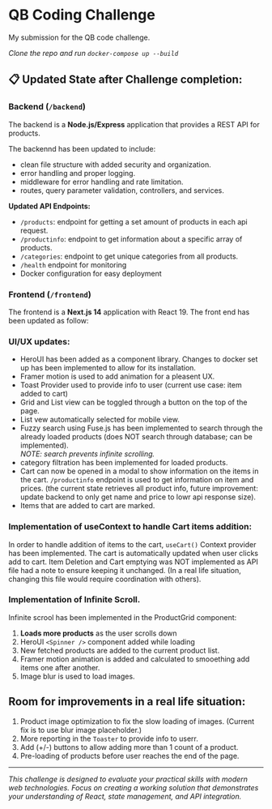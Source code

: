 # QB Coding Challenge

My submission for the QB code challenge.

_Clone the repo and run `docker-compose up --build`_

## 📋 Updated State after Challenge completion:

### Backend (`/backend`)

The backend is a **Node.js/Express** application that provides a REST API for products.

The backennd has been updated to include:

- clean file structure with added security and organization.
- error handling and proper logging.
- middleware for error handling and rate limitation.
- routes, query parameter validation, controllers, and services.

**Updated API Endpoints:**

- `/products`: endpoint for getting a set amount of products in each api request.
- `/productinfo`: endpoint to get information about a specific array of products.
- `/categories`: endpoint to get unique categories from all products.
- `/health` endpoint for monitoring
- Docker configuration for easy deployment

### Frontend (`/frontend`)

The frontend is a **Next.js 14** application with React 19.
The front end has been updated as follow:

### UI/UX updates:

- HeroUI has been added as a component library. Changes to docker set up has been implemented to allow for its installation.
- Framer motion is used to add animation for a pleasent UX.
- Toast Provider used to provide info to user (current use case: item added to cart)
- Grid and List view can be toggled through a button on the top of the page.
- List vew automatically selected for mobile view.
- Fuzzy search using Fuse.js has been implemented to search through the already loaded products (does NOT search through database; can be implemented).  
  _NOTE: search prevents infinite scrolling._
- category filtration has been implemented for loaded products.
- Cart can now be opened in a modal to show information on the items in the cart. `/productinfo` endpoint is used to get information on item and prices. (the current state retrieves all product info, future improvement: update backend to only get name and price to lowr api response size).
- Items that are added to cart are marked.

### Implementation of useContext to handle Cart items addition:

In order to handle addition of items to the cart, `useCart()` Context provider has been implemented.
The cart is automatically updated when user clicks add to cart.
Item Deletion and Cart emptying was NOT implemented as API file had a note to ensure keeping it unchanged. (In a real life situation, changing this file would require coordination with others).

### Implementation of Infinite Scroll.

Infinite scrool has been implemented in the ProductGrid component:

1. **Loads more products** as the user scrolls down
2. HeroUI `<Spinner />` component added while loading
3. New fetched products are added to the current product list.
4. Framer motion animation is added and calculated to smooething add items one after another.
5. Image blur is used to load images.

## Room for improvements in a real life situation:

1. Product image optimization to fix the slow loading of images. (Current fix is to use blur image placeholder.)
2. More reporting in the `Toaster` to provide info to userr.
3. Add (+/-) buttons to allow adding more than 1 count of a product.
4. Pre-loading of products before user reaches the end of the page.

---

_This challenge is designed to evaluate your practical skills with modern web technologies. Focus on creating a working solution that demonstrates your understanding of React, state management, and API integration._
